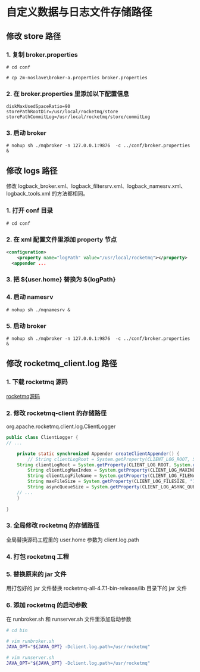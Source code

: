 # 自定义数据与日志文件存储路径

## 修改 store 路径
### 1. 复制 broker.properties
```
# cd conf

# cp 2m-noslave\broker-a.properties broker.properties
```

### 2. 在 broker.properties 里添加以下配置信息
```
diskMaxUsedSpaceRatio=90
storePathRootDir=/usr/local/rocketmq/store
storePathCommitLog=/usr/local/rocketmq/store/commitLog
```

### 3. 启动 broker
```
# nohup sh ./mqbroker -n 127.0.0.1:9876  -c ../conf/broker.properties &
```

## 修改 logs 路径
修改 logback_broker.xml、logback_filtersrv.xml、logback_namesrv.xml、logback_tools.xml 的方法都相同。

### 1. 打开 conf 目录
```
# cd conf
```

### 2. 在 xml 配置文件里添加 property 节点
```xml
<configuration>
	<property name="logPath" value="/usr/local/rocketmq"></property>
  <appender ...
```

### 3. 把 ${user.home} 替换为 ${logPath}

### 4. 启动 namesrv
```
# nohup sh ./mqnamesrv &
```

### 5. 启动 broker
```
# nohup sh ./mqbroker -n 127.0.0.1:9876  -c ../conf/broker.properties &
```

## 修改 rocketmq_client.log 路径
### 1. 下载 rocketmq 源码
[rocketmq源码](https://github.com/apache/rocketmq/ 'rocketmq')

### 2. 修改 rocketmq-client 的存储路径
org.apache.rocketmq.client.log.ClientLogger

```java
public class ClientLogger {
// ...

    private static synchronized Appender createClientAppender() {
        // String clientLogRoot = System.getProperty(CLIENT_LOG_ROOT, System.getProperty("user.home") + "/logs/rocketmqlogs");
	String clientLogRoot = System.getProperty(CLIENT_LOG_ROOT, System.getProperty("client.log.path") + "/logs/rocketmqlogs");
        String clientLogMaxIndex = System.getProperty(CLIENT_LOG_MAXINDEX, "10");
        String clientLogFileName = System.getProperty(CLIENT_LOG_FILENAME, "rocketmq_client.log");
        String maxFileSize = System.getProperty(CLIENT_LOG_FILESIZE, "1073741824");
        String asyncQueueSize = System.getProperty(CLIENT_LOG_ASYNC_QUEUESIZE, "1024");
	// ...
    }
    
}
```

### 3. 全局修改 rocketmq 的存储路径
全局替换源码工程里的 user.home 参数为 client.log.path

### 4. 打包 rocketmq 工程

### 5. 替换原来的 jar 文件
用打包好的 jar 文件替换 rocketmq-all-4.7.1-bin-release/lib 目录下的 jar 文件

### 6. 添加 rocketmq 的启动参数
在 runbroker.sh 和 runserver.sh 文件里添加启动参数

```bash
# cd bin

# vim runbroker.sh
JAVA_OPT="${JAVA_OPT} -Dclient.log.path=/usr/rocketmq"

# vim runserver.sh
JAVA_OPT="${JAVA_OPT} -Dclient.log.path=/usr/rocketmq"
```
